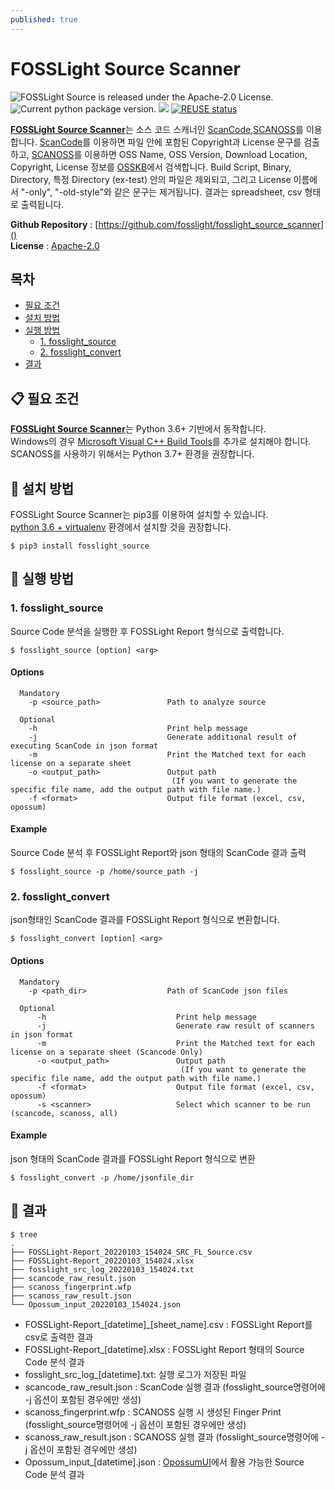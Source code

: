 ```yaml
---
published: true
---
```

# FOSSLight Source Scanner

<img src="https://img.shields.io/pypi/l/fosslight_source" alt="FOSSLight Source is released under the Apache-2.0 License." /> <img src="https://img.shields.io/pypi/v/fosslight_source" alt="Current python package version." /> <img src="https://img.shields.io/pypi/pyversions/fosslight_source" /> [![REUSE status](https://api.reuse.software/badge/github.com/fosslight/fosslight_source_scanner)](https://api.reuse.software/info/github.com/fosslight/fosslight_source_scanner)

[**FOSSLight Source Scanner**](https://github.com/fosslight/fosslight_source_scanner)는 소스 코드 스캐너인 [ScanCode][sc],[SCANOSS][scanoss]를 이용합니다. [ScanCode][sc]를 이용하면 파일 안에 포함된 Copyright과 License 문구를 검출하고, [SCANOSS][scanoss]를 이용하면 OSS Name, OSS Version, Download Location, Copyright, License 정보를 [OSSKB][osskb]에서 검색합니다. 
Build Script, Binary, Directory, 특정 Directory (ex-test) 안의 파일은 제외되고, 그리고 License 이름에서 "-only", "-old-style"와 같은 문구는 제거됩니다. 결과는 spreadsheet, csv 형태로 출력됩니다.

[sc]: https://github.com/nexB/scancode-toolkit
[scanoss]: https://github.com/scanoss/scanoss.py
[osskb]: https://osskb.org/

**Github Repository** : [https://github.com/fosslight/fosslight_source_scanner]()  
**License** : [Apache-2.0](https://github.com/fosslight/fosslight_source_scanner/blob/main/LICENSE)

## 목차
  - [필요 조건](#-필요-조건)
  - [설치 방법](#-설치-방법)
  - [실행 방법](#-실행-방법)
    - [1. fosslight_source](#1-fosslight_source)
    - [2. fosslight_convert](#2-fosslight_convert)
  - [결과](#-결과)

## 📋 필요 조건
[**FOSSLight Source Scanner**](https://github.com/fosslight/fosslight_source_scanner)는 Python 3.6+ 기반에서 동작합니다.     
Windows의 경우 [Microsoft Visual C++ Build Tools][ms_build]를 추가로 설치해야 합니다.
SCANOSS를 사용하기 위해서는 Python 3.7+ 환경을 권장합니다.

[ms_build]: https://visualstudio.microsoft.com/vs/older-downloads/

## 🎉 설치 방법
FOSSLight Source Scanner는 pip3를 이용하여 설치할 수 있습니다.     
[python 3.6 + virtualenv](etc/guide_virtualenv.md) 환경에서 설치할 것을 권장합니다.

```
$ pip3 install fosslight_source
```

## 🚀 실행 방법
### 1. fosslight_source     
Source Code 분석을 실행한 후 FOSSLight Report 형식으로 출력합니다.
````
$ fosslight_source [option] <arg>
````  
#### Options
```
  Mandatory
    -p <source_path>               Path to analyze source

  Optional
    -h                             Print help message
    -j                             Generate additional result of executing ScanCode in json format
    -m                             Print the Matched text for each license on a separate sheet
    -o <output_path>               Output path
                                    (If you want to generate the specific file name, add the output path with file name.)
    -f <format>                    Output file format (excel, csv, opossum)

```
#### Example
Source Code 분석 후 FOSSLight Report와 json 형태의 ScanCode 결과 출력
```
$ fosslight_source -p /home/source_path -j
```

### 2. fosslight_convert     
json형태인 ScanCode 결과를 FOSSLight Report 형식으로 변환합니다.
````
$ fosslight_convert [option] <arg>
```` 
#### Options
```
  Mandatory
    -p <path_dir>                  Path of ScanCode json files

  Optional
      -h                             Print help message
      -j                             Generate raw result of scanners in json format
      -m                             Print the Matched text for each license on a separate sheet (Scancode Only)
      -o <output_path>               Output path
                                      (If you want to generate the specific file name, add the output path with file name.)
      -f <format>                    Output file format (excel, csv, opossum)
      -s <scanner>                   Select which scanner to be run (scancode, scanoss, all)

```
#### Example
json 형태의 ScanCode 결과를 FOSSLight Report 형식으로 변환
```
$ fosslight_convert -p /home/jsonfile_dir
```

## 📁 결과

```
$ tree
.
├── FOSSLight-Report_20220103_154024_SRC_FL_Source.csv
├── FOSSLight-Report_20220103_154024.xlsx
├── fosslight_src_log_20220103_154024.txt
├── scancode_raw_result.json
├── scanoss_fingerprint.wfp
├── scanoss_raw_result.json
└── Opossum_input_20220103_154024.json
```
- FOSSLight-Report_[datetime]_[sheet_name].csv : FOSSLight Report를 csv로 출력한 결과
- FOSSLight-Report_[datetime].xlsx : FOSSLight Report 형태의 Source Code 분석 결과
- fosslight_src_log_[datetime].txt: 실행 로그가 저장된 파일
- scancode_raw_result.json : ScanCode 실행 결과 (fosslight_source명령어에 -j 옵션이 포함된 경우에만 생성)
- scanoss_fingerprint.wfp : SCANOSS 실행 시 생성된 Finger Print (fosslight_source명령어에 -j 옵션이 포함된 경우에만 생성)
- scanoss_raw_result.json : SCANOSS 실행 결과 (fosslight_source명령어에 -j 옵션이 포함된 경우에만 생성)
- Opossum_input_[datetime].json : [OpossumUI](https://github.com/opossum-tool/OpossumUI)에서 활용 가능한 Source Code 분석 결과

